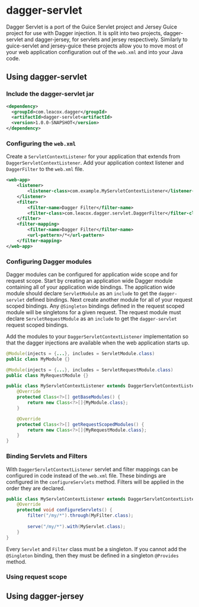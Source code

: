 dagger-servlet
==============
Dagger Servlet is a port of the Guice Servlet project and Jersey Guice project for use with Dagger injection. It is split into two projects, dagger-servlet and dagger-jersey, for servlets and jersey respectively. Similarly to guice-servlet and jersey-guice these projects allow you to move most of your web application configuration out of the `web.xml` and into your Java code.

## Using dagger-servlet

### Include the dagger-servlet jar

```xml
<dependency>
  <groupId>com.leacox.dagger</groupId>
  <artifactId>dagger-servlet<artifactId>
  <version>1.0.0-SNAPSHOT</version>
</dependency>
```

### Configuring the `web.xml`
Create a `ServletContextListener` for your application that extends from `DaggerServletContextListener`. Add your application context listener and `DaggerFilter` to the `web.xml` file.

```xml
<web-app>
    <listener>
        <listener-class>com.example.MyServletContextListener</listener-class>
    </listener>
    <filter>
        <filter-name>Dagger Filter</filter-name>
        <filter-class>com.leacox.dagger.servlet.DaggerFilter</filter-class>
    </filter>
    <filter-mapping>
        <filter-name>Dagger Filter</filter-name>
        <url-pattern>/*</url-pattern>
    </filter-mapping>
</web-app>
```

### Configuring Dagger modules
Dagger modules can be configured for application wide scope and for request scope. Start by creating an application wide Dagger module containing all of your application wide bindings. The application wide module should declare `ServletModule` as an `include` to get the `dagger-servlet` defined bindings. Next create another module for all of your request scoped bindings. Any `@Singleton` bindings defined in the request scoped module will be singletons for a given request. The request module must declare `ServletRequestModule` as an `include` to get the `dagger-servlet` request scoped bindings.

Add the modules to your `DaggerServletContextListener` implementation so that the dagger injections are available when the web application starts up.

```java
@Module(injects = {...}, includes = ServletModule.class)
public class MyModule {}

@Module(injects = {...}, includes = ServletRequestModule.class)
public class MyRequestModule {}

public class MyServletContextListener extends DaggerServletContextListener {
    @Override
    protected Class<?>[] getBaseModules() {
        return new Class<?>[]{MyModule.class};
    }

    @Override
    protected Class<?>[] getRequestScopedModules() {
        return new Class<?>[]{MyRequestModule.class};
    }
}
```

### Binding Servlets and Filters
With `DaggerServletContextListener` servlet and filter mappings can be configured in code instead of the `web.xml` file. These bindings are configured in the `configureServlets` method. Filters will be applied in the order they are declared.

```java
public class MyServletContextListener extends DaggerServletContextListener {
    @Override
    protected void configureServlets() {
        filter("/my/*").through(MyFilter.class);
        
        serve("/my/*").with(MyServlet.class);
    }
}
```

Every `Servlet` and `Filter` class must be a singleton. If you cannot add the `@Singleton` binding, then they must be defined in a singleton `@Provides` method.

### Using request scope

## Using dagger-jersey
